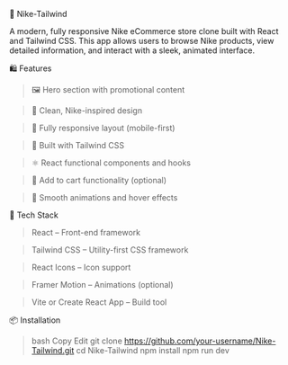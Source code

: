 👟 Nike-Tailwind 

A modern, fully responsive Nike eCommerce store clone built with React and Tailwind CSS. This app allows users to browse Nike products, view detailed information, and interact with a sleek, animated interface.

🛍️ Features

> 🖼️ Hero section with promotional content

> 🎨 Clean, Nike-inspired design

> 📱 Fully responsive layout (mobile-first)

> 💨 Built with Tailwind CSS

> ⚛️ React functional components and hooks

> 🛒 Add to cart functionality (optional)

> 🔄 Smooth animations and hover effects

🧰 Tech Stack

> React – Front-end framework

> Tailwind CSS – Utility-first CSS framework

> React Icons – Icon support

> Framer Motion – Animations (optional)

> Vite or Create React App – Build tool

📦 Installation

> bash
> Copy
> Edit
> git clone https://github.com/your-username/Nike-Tailwind.git
> cd Nike-Tailwind
> npm install
> npm run dev

